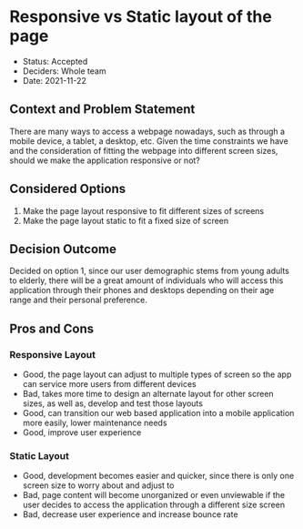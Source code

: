 # Responsive vs Static layout of the page 

* Status: Accepted
* Deciders: Whole team
* Date: 2021-11-22

## Context and Problem Statement

There are many ways to access a webpage nowadays, such as through a mobile device, a tablet, a desktop, etc. Given the time constraints we have and the consideration
of fitting the webpage into different screen sizes, should we make the application responsive or not?

## Considered Options

1. Make the page layout responsive to fit different sizes of screens
2. Make the page layout static to fit a fixed size of screen

## Decision Outcome

Decided on option 1, since our user demographic stems from young adults to elderly, there will be a great amount of individuals who will access this application through their
phones and desktops depending on their age range and their personal preference.

## Pros and Cons

### Responsive Layout

* Good, the page layout can adjust to multiple types of screen so the app can service more users from different devices
* Bad, takes more time to design an alternate layout for other screen sizes, as well as, develop and test those layouts
* Good, can transition our web based application into a mobile application more easily, lower maintenance needs
* Good, improve user experience

### Static Layout

* Good, development becomes easier and quicker, since there is only one screen size to worry about and adjust to
* Bad, page content will become unorganized or even unviewable if the user decides to access the application through a different size screen
* Bad, decrease user experience and increase bounce rate
